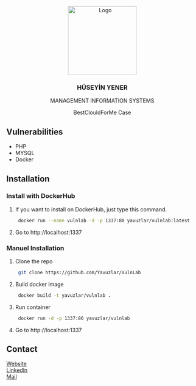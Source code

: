 <p align="center">
  <a href="https://huseyinyener.com.tr">
    <img src="https://huseyinyener.com.tr/image1.jpeg" alt="Logo" width="180" height="180">
  </a>

  <h3 align="center">HÜSEYİN YENER</h3> 
  <p align="center">MANAGEMENT INFORMATION SYSTEMS</p> 


  <p align="center">
    BestClouldForMe Case 
  </p>
</p>



<!-- Vulnerabilities -->
## Vulnerabilities

* PHP
* MYSQL
* Docker 

<!-- Installation -->
## Installation

### Install with DockerHub

1. If you want to install on DockerHub, just type this command.
   ```sh
    docker run --name vulnlab -d -p 1337:80 yavuzlar/vulnlab:latest
   ```
2. Go to http://localhost:1337

### Manuel Installation

1. Clone the repo
   ```sh
    git clone https://github.com/Yavuzlar/VulnLab
   ```
2. Build docker image
   ```sh
    docker build -t yavuzlar/vulnlab .
   ```
3. Run container
   ```sh
    docker run -d -p 1337:80 yavuzlar/vulnlab
   ```
4. Go to http://localhost:1337

<!-- CONTACT -->
## Contact

[Website](https://huseyinyener.com.tr/) </br>
[Linkedln](https://www.linkedin.com/in/huseyinyener/) <br>
[Mail](mailto:geforceyener.com.tr/) <br>
